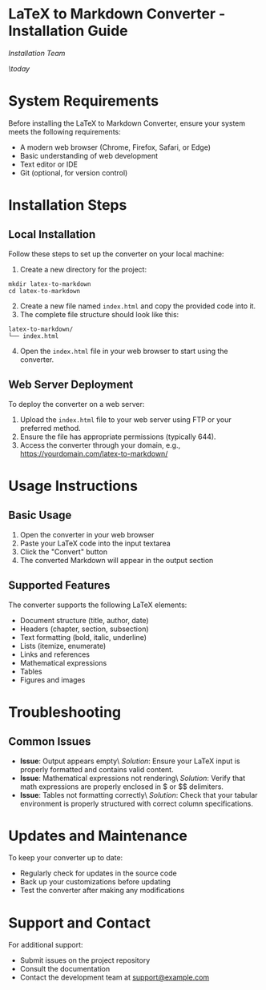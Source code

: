 # LaTeX to Markdown Converter - Installation Guide

*Installation Team*

*\today*

# System Requirements
Before installing the LaTeX to Markdown Converter, ensure your system meets the following requirements:
- A modern web browser (Chrome, Firefox, Safari, or Edge)
- Basic understanding of web development
- Text editor or IDE
- Git (optional, for version control)
# Installation Steps
## Local Installation
Follow these steps to set up the converter on your local machine:
1. Create a new directory for the project:
```
mkdir latex-to-markdown
cd latex-to-markdown
```
2. Create a new file named `index.html` and copy the provided code into it.
3. The complete file structure should look like this:
```
latex-to-markdown/
└── index.html
```
4. Open the `index.html` file in your web browser to start using the converter.
## Web Server Deployment
To deploy the converter on a web server:
1. Upload the `index.html` file to your web server using FTP or your preferred method.
2. Ensure the file has appropriate permissions (typically 644).
3. Access the converter through your domain, e.g., <https://yourdomain.com/latex-to-markdown/>
# Usage Instructions
## Basic Usage
1. Open the converter in your web browser
2. Paste your LaTeX code into the input textarea
3. Click the "Convert" button
4. The converted Markdown will appear in the output section
## Supported Features
The converter supports the following LaTeX elements:
- Document structure (title, author, date)
- Headers (chapter, section, subsection)
- Text formatting (bold, italic, underline)
- Lists (itemize, enumerate)
- Links and references
- Mathematical expressions
- Tables
- Figures and images
# Troubleshooting
## Common Issues
- **Issue**: Output appears empty\\
*Solution*: Ensure your LaTeX input is properly formatted and contains valid content.
- **Issue**: Mathematical expressions not rendering\\
*Solution*: Verify that math expressions are properly enclosed in \$ or \$\$ delimiters.
- **Issue**: Tables not formatting correctly\\
*Solution*: Check that your tabular environment is properly structured with correct column specifications.
# Updates and Maintenance
To keep your converter up to date:
- Regularly check for updates in the source code
- Back up your customizations before updating
- Test the converter after making any modifications
# Support and Contact
For additional support:
- Submit issues on the project repository
- Consult the documentation
- Contact the development team at <support@example.com>
